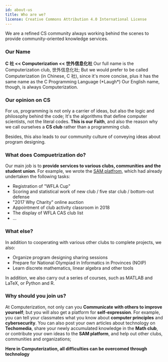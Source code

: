 ```yaml
---
id: about-us
title: Who are we?
license: Creative Commons Attribution 4.0 International License
---
```


We are a refined CS community always working behind the scenes to provide community-oriented knowledge services.

### Our Name

**C 社 << Computerization << 世外信息化社** Our full name is the Computerization club, 世外信息化社; But we would prefer to be called Computerization (in Chinese, C 社), since it's more concise, plus it has the same name as the C Programming Language (\*Laugh\*) Our English name, though, is always Computerization.

### Our opinion on CS

For us, programming is not only a carrier of ideas, but also the logic and philosophy behind the code; It's the algorithms that define computer scientists, not the literal codes. **This is our Faith**, and also the reason why we call ourselves a **CS club** rather than a programming club.

Besides, this also leads to our community culture of conveying ideas about program designing.

### What does Compuetrization do?

Our main job is to **provide services to various clubs, communities and the student union**. For example, we wrote the [SAM platfrom](https://github.com/Computerization/SAM/), which had already undertaken the following tasks:

- Registration of "WFLA Cup"
- Scoring and statistical work of new club / five star club / bottom-out defense
- "2017 Why Charity" online auction
- Appointment of club activity classroom in 2018
- The display of WFLA CAS club list
- ...

### What else?

In addition to cooperating with various other clubs to complete projects, we also:

- Organize program designing sharing sessions
- Prepare for National Olympiad in Informatics in Provinces (NOIP)
- Learn discrete mathematics, linear algebra and other tools

In addition, we also carry out a series of courses, such as MATLAB and LaTeX, or Python and R.

### Why should you join us?

At Computerization, not only can you **Communicate with others to improve yourself**; but you will also get a platform for **self-expression**. For example, you can tell your classmates what you know about **computer principles** and **cybersecurity**. You can also post your own articles about technology on **Techomedia**, share your newly accumulated knowledge in the **Math club**, or contribute your own ideas to the **SAM platform**, and help out other clubs, communities and organizations;

**Here in Computerization, all difficulties can be overcomed through technology**
